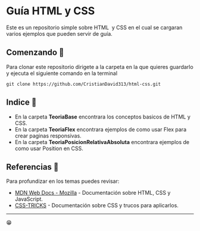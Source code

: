 # Guía HTML y CSS

Este es un repositorio simple sobre HTML  y CSS en el cual se cargaran varios ejemplos que pueden servir de guía.

## Comenzando 🚀

Para clonar este repositorio dirigete a la carpeta en la que quieres guardarlo y ejecuta el siguiente comando en la terminal

```
git clone https://github.com/CristianDavid313/html-css.git
```

## Indice 📢

* En la carpeta **TeoriaBase** encontrara los conceptos basicos de HTML y CSS.
* En la carpeta **TeoriaFlex** encontrara ejemplos de como usar Flex para crear paginas responsivas.
* En la carpeta **TeoriaPosicionRelativaAbsoluta** encontrara ejemplos de como usar Position en CSS.

## Referencias 🔧

Para profundizar en los temas puedes revisar:

* [MDN Web Docs - Mozilla](https://developer.mozilla.org/es/) - Documentación sobre HTML, CSS y JavaScript.
* [CSS-TRICKS](https://css-tricks.com/guides/) - Documentación sobre CSS y trucos para aplicarlos.

---
😁